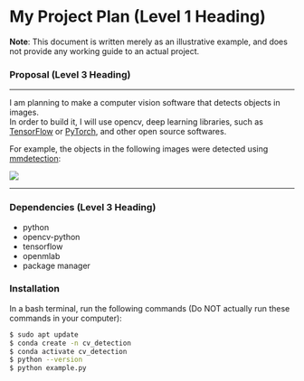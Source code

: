 # My Project Plan (Level 1 Heading)
**Note**: This document is written merely as an illustrative example, and does not provide any working guide to an actual project.
### Proposal (Level 3 Heading)
---

I am planning to make a computer vision software that detects objects in images.   
In order to build it, I will use opencv, deep learning libraries, such as [TensorFlow](https://www.tensorflow.org/?hl=ko) or [PyTorch](https://pytorch.org/), and other open source softwares.   

For example, the objects in the following images were detected using [mmdetection](https://github.com/open-mmlab/mmdetection):   

![](https://user-images.githubusercontent.com/12907710/137271636-56ba1cd2-b110-4812-8221-b4c120320aa9.png)   

---
### Dependencies (Level 3 Heading)
- python
- opencv-python
- tensorflow
- openmlab
- package manager

### Installation
In a bash terminal, run the following commands (Do NOT actually run these commands in your computer):

```sh
$ sudo apt update
$ conda create -n cv_detection
$ conda activate cv_detection
$ python --version
$ python example.py
```
